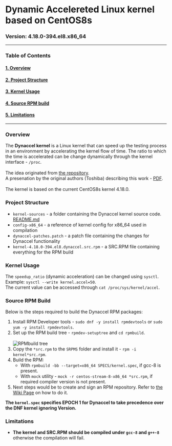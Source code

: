 # Dynamic Accelereted Linux kernel based on CentOS8s
### Version: 4.18.0-394.el8.x86_64
---

### Table of Contents

#### [1. Overview](#Overview)
#### [2. Project Structure](#Project-Structure)
#### [3. Kernel Usage](#Kernel-Usage)
#### [4. Source RPM build](#Source-RPM-Build)
#### [5. Limitations](#Limitations)
---

### Overview

The **Dynaccel kernel** is a Linux kernel that can speed up the testing process in an environment by accelerating the kernel flow of time. The ratio to which the time is accelerated can be change dynamically through the kernel interface - ```/proc```.
<br/><br/>The idea originated from [the repository](https://github.com/ystk/dynamic-acceleration).</br>
A presenation by the original authors (Toshiba) describing this work - [PDF](https://elinux.org/images/6/6d/Linux_Kernel_Acceleration_for_Long-term_Testing.pdf).
<br/><br/>
The kernel is based on the current CentOS8s kernel 4.18.0.

### Project Structure

- ```kernel-sources``` - a folder containing the Dynaccel kernel source code. [README.md](./kernel-sources/README.md)
- ```config-x86_64```  - a reference of kernel config for x86_64 used in compilation
- ```dynaccel-patches.patch``` - a patch file containing the changes for Dynaccel functionality 
- ```kernel-4.18.0-394.el8.dynaccel.src.rpm``` - a SRC.RPM file containing everything for the RPM build

### Kernel Usage

The ```speedup_ratio``` (dynamic acceleration) can be changed using ```sysctl```.
<br/>Example: ```sysctl --write kernel.accel=50```.<br/>
The current value can be accessed through ```cat /proc/sys/kernel/accel```.

### Source RPM Build

Below is the steps required to build the Dynaccel RPM packages:
1. Install RPM Developer tools - ```sudo dnf -y install rpmdevtools``` or ```sudo yum -y install rpmdevtools```.
2. Set up the RPM build tree - ```rpmdev-setuptree``` and ```cd rpmbuild```.<br/><br/>
   ![RPMbuild tree](https://i.ibb.co/QQpsVbp/RPMbuild-tree.png)
3. Copy the ```*src.rpm``` to the ```SRPMS``` folder and install it - ```rpm -i kernel*src.rpm```.
4. Build the RPM:
   - With ```rpmbuild -bb --target=x86_64 SPECS/kernel.spec```, if gcc-8 is present.
   - With ```mock``` utility - ```mock -r centos-stream-8-x86_64 *src.rpm```, if required compiler version is not present.
5. Next steps would be to create and sign an RPM repository. Refer to [the Wiki Page](https://wiki.cdot.senecacollege.ca/wiki/Signing_and_Creating_a_Repository_for_RPM_Packages) on how to do it.

**The ```kernel.spec``` specifies EPOCH 1 for Dynaccel to take precedence over the DNF kernel ignoring Version.**

### Limitations

- **The kernel and SRC.RPM should be compiled under ```gcc-8``` and ```g++-8```** otherwise the compilation will fail.
